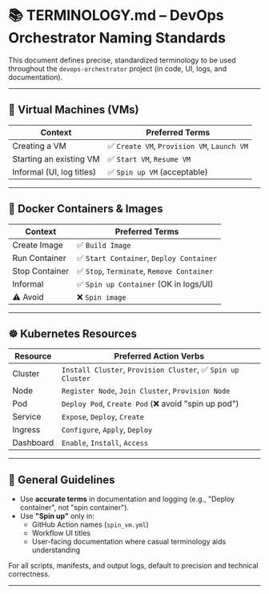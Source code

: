 # 📚 TERMINOLOGY.md – DevOps Orchestrator Naming Standards

This document defines precise, standardized terminology to be used throughout the `devops-orchestrator` project (in code, UI, logs, and documentation).

---

## 🧱 Virtual Machines (VMs)

| Context | Preferred Terms |
|--------|------------------|
| Creating a VM | ✅ `Create VM`, `Provision VM`, `Launch VM` |
| Starting an existing VM | ✅ `Start VM`, `Resume VM` |
| Informal (UI, log titles) | ✅ `Spin up VM` (acceptable) |

---

## 🐳 Docker Containers & Images

| Context | Preferred Terms |
|--------|------------------|
| Create Image | ✅ `Build Image` |
| Run Container | ✅ `Start Container`, `Deploy Container` |
| Stop Container | ✅ `Stop`, `Terminate`, `Remove Container` |
| Informal | ✅ `Spin up Container` (OK in logs/UI) |
| ⚠️ Avoid | ❌ `Spin image` |

---

## ☸️ Kubernetes Resources

| Resource | Preferred Action Verbs |
|----------|------------------------|
| Cluster | `Install Cluster`, `Provision Cluster`, ✅ `Spin up Cluster` |
| Node | `Register Node`, `Join Cluster`, `Provision Node` |
| Pod | `Deploy Pod`, `Create Pod` (❌ avoid "spin up pod") |
| Service | `Expose`, `Deploy`, `Create` |
| Ingress | `Configure`, `Apply`, `Deploy` |
| Dashboard | `Enable`, `Install`, `Access` |

---

## 💬 General Guidelines

- Use **accurate terms** in documentation and logging (e.g., "Deploy container", not "spin container").
- Use **"Spin up"** only in:
  - GitHub Action names (`spin_vm.yml`)
  - Workflow UI titles
  - User-facing documentation where casual terminology aids understanding

For all scripts, manifests, and output logs, default to precision and technical correctness.

---
